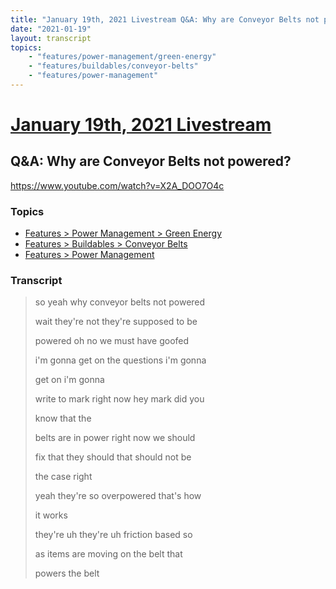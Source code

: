 ```yaml
---
title: "January 19th, 2021 Livestream Q&A: Why are Conveyor Belts not powered?"
date: "2021-01-19"
layout: transcript
topics:
    - "features/power-management/green-energy"
    - "features/buildables/conveyor-belts"
    - "features/power-management"
---
```

# [January 19th, 2021 Livestream](../2021-01-19.md)
## Q&A: Why are Conveyor Belts not powered?
https://www.youtube.com/watch?v=X2A_DOO7O4c

### Topics
* [Features > Power Management > Green Energy](../topics/features/power-management/green-energy.md)
* [Features > Buildables > Conveyor Belts](../topics/features/buildables/conveyor-belts.md)
* [Features > Power Management](../topics/features/power-management.md)

### Transcript

> so yeah why conveyor belts not powered
> 
> wait they're not they're supposed to be
> 
> powered oh no we must have goofed
> 
> i'm gonna get on the questions i'm gonna
> 
> get on i'm gonna
> 
> write to mark right now hey mark did you
> 
> know that the
> 
> belts are in power right now we should
> 
> fix that they should that should not be
> 
> the case right
> 
> yeah they're so overpowered that's how
> 
> it works
> 
> they're uh they're uh friction based so
> 
> as items are moving on the belt that
> 
> powers the belt
> 
